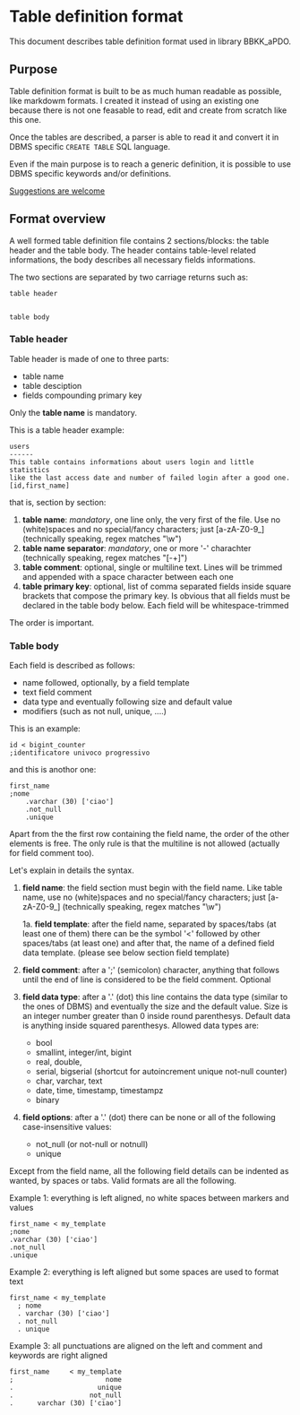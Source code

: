 Table definition format
=======================
This document describes table definition format used in library BBKK_aPDO.



Purpose
--------------
Table definition format is built to be as much human readable as possible, like
markdowm formats. I created it instead of using an existing one because there
is not one feasable to read, edit and create from scratch like this one.

Once the tables are described, a parser is able to read it and convert it in
DBMS specific `CREATE TABLE` SQL language.

Even if the main purpose is to reach a generic definition, it is possible to use
DBMS specific keywords and/or definitions.

[Suggestions are welcome](https://github.com/bubbakk/BBKK-dbdatalib/issues)



Format overview
---------------
A well formed table definition file contains 2 sections/blocks: the table header
and the table body. The header contains table-level related informations, the
body describes all necessary fields informations.

The two sections are separated by two carriage returns such as:

    table header


    table body


### Table header ###

Table header is made of one to three parts:

* table name
* table desciption
* fields compounding primary key

Only the **table name** is mandatory.

This is a table header example:

    users
    ------
    This table contains informations about users login and little statistics
    like the last access date and number of failed login after a good one.
    [id,first_name]

that is, section by section:

1. **table name**: _mandatory_, one line only, the very first of the file.
   Use no (white)spaces and no special/fancy characters; just [a-zA-Z0-9_]
   (technically speaking, regex matches "\w")
2. **table name separator**: _mandatory_, one or more '-' charachter
   (technically speaking, regex matches "[-+]")
3. **table comment**: optional, single or multiline text. Lines will be
   trimmed and appended with a space character between each one
4. **table primary key**: optional, list of comma separated fields inside square
   brackets that compose the primary key. Is obvious that all fields must be
   declared in the table body below. Each field will be whitespace-trimmed

The order is important.

### Table body ###

Each field is described as follows:

* name followed, optionally, by a field template
* text field comment
* data type and eventually following size and default value
* modifiers (such as not null, unique, ....)

This is an example:

    id < bigint_counter
    ;identificatore univoco progressivo

and this is anothor one:

    first_name
    ;nome
        .varchar (30) ['ciao']
        .not_null
        .unique

Apart from the the first row containing the field name, the order of the other
elements is free. The only rule is that the multiline is not allowed (actually
for field comment too).

Let's explain in details the syntax.

1. **field name**: the field section must begin with the field name. Like table
   name, use no (white)spaces and no special/fancy characters; just [a-zA-Z0-9_]
   (technically speaking, regex matches "\w")

    1a. **field template**: after the field name, separated by spaces/tabs (at
        least one of them) there can be the symbol '<' followed by other
        spaces/tabs (at least one) and after that, the name of a defined field
        data template. (please see below section field template)
2. **field comment**: after a ';' (semicolon) character, anything that follows
   until the end of line is considered to be the field comment. Optional
3. **field data type**: after a '.' (dot) this line contains the data type
   (similar to the ones of DBMS) and eventually the size and the default value.
   Size is an integer number greater than 0 inside round parenthesys. Default
   data is anything inside squared parenthesys.
   Allowed data types are:
    * bool
    * smallint, integer/int, bigint
    * real, double,
    * serial, bigserial (shortcut for autoincrement unique not-null counter)
    * char, varchar, text
    * date, time, timestamp, timestampz
    * binary
4. **field options**: after a '.' (dot) there can be none or all of the
   following case-insensitive values:
    * not_null (or not-null or notnull)
    * unique

Except from the field name, all the following field details can be indented as
wanted, by spaces or tabs. Valid formats are all the following.

Example 1: everything is left aligned, no white spaces between markers and
           values

    first_name < my_template
    ;nome
    .varchar (30) ['ciao']
    .not_null
    .unique

Example 2: everything is left aligned but some spaces are used to format text

    first_name < my_template
      ; nome
      . varchar (30) ['ciao']
      . not_null
      . unique

Example 3: all punctuations are aligned on the left and comment and keywords
           are right aligned

    first_name     < my_template
    ;                       nome
    .                     unique
    .                   not_null
    .      varchar (30) ['ciao']



